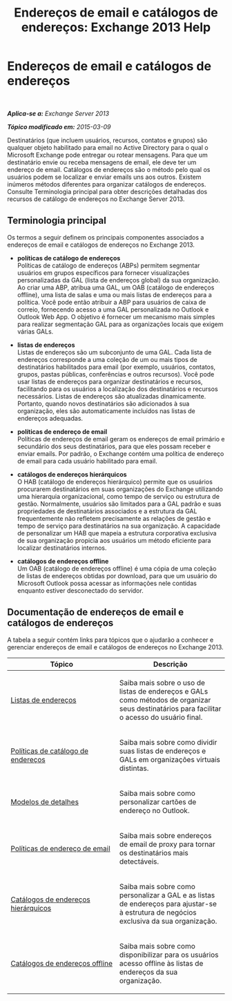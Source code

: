﻿---
title: 'Endereços de email e catálogos de endereços: Exchange 2013 Help'
TOCTitle: Endereços de email e catálogos de endereços
ms:assetid: b97d0f68-691a-42af-9a6c-4dcc37b28a42
ms:mtpsurl: https://technet.microsoft.com/pt-br/library/JJ657488(v=EXCHG.150)
ms:contentKeyID: 50486487
ms.date: 01/10/2018
mtps_version: v=EXCHG.150
ms.translationtype: HT
---

# Endereços de email e catálogos de endereços

 

_**Aplica-se a:** Exchange Server 2013_

_**Tópico modificado em:** 2015-03-09_

Destinatários (que incluem usuários, recursos, contatos e grupos) são qualquer objeto habilitado para email no Active Directory para o qual o Microsoft Exchange pode entregar ou rotear mensagens. Para que um destinatário envie ou receba mensagens de email, ele deve ter um endereço de email. Catálogos de endereços são o método pelo qual os usuários podem se localizar e enviar emails uns aos outros. Existem inúmeros métodos diferentes para organizar catálogos de endereços. Consulte Terminologia principal para obter descrições detalhadas dos recursos de catálogo de endereços no Exchange Server 2013.

## Terminologia principal

Os termos a seguir definem os principais componentes associados a endereços de email e catálogos de endereços no Exchange 2013.

  - **políticas de catálogo de endereços**  
    Políticas de catálogo de endereços (ABPs) permitem segmentar usuários em grupos específicos para fornecer visualizações personalizadas da GAL (lista de endereços global) da sua organização. Ao criar uma ABP, atribua uma GAL, um OAB (catálogo de endereços offline), uma lista de salas e uma ou mais listas de endereços para a política. Você pode então atribuir a ABP para usuários de caixa de correio, fornecendo acesso a uma GAL personalizada no Outlook e Outlook Web App. O objetivo é fornecer um mecanismo mais simples para realizar segmentação GAL para as organizações locais que exigem várias GALs.

<!-- end list -->

  - **listas de endereços**  
    Listas de endereços são um subconjunto de uma GAL. Cada lista de endereços corresponde a uma coleção de um ou mais tipos de destinatários habilitados para email (por exemplo, usuários, contatos, grupos, pastas públicas, conferências e outros recursos). Você pode usar listas de endereços para organizar destinatários e recursos, facilitando para os usuários a localização dos destinatários e recursos necessários. Listas de endereços são atualizadas dinamicamente. Portanto, quando novos destinatários são adicionados à sua organização, eles são automaticamente incluídos nas listas de endereços adequadas.

<!-- end list -->

  - **políticas de endereço de email**  
    Políticas de endereços de email geram os endereços de email primário e secundário dos seus destinatários, para que eles possam receber e enviar emails. Por padrão, o Exchange contém uma política de endereço de email para cada usuário habilitado para email.

<!-- end list -->

  - **catálogos de endereços hierárquicos**  
    O HAB (catálogo de endereços hierárquico) permite que os usuários procurarem destinatários em suas organizações do Exchange utilizando uma hierarquia organizacional, como tempo de serviço ou estrutura de gestão. Normalmente, usuários são limitados para a GAL padrão e suas propriedades de destinatários associados e a estrutura da GAL frequentemente não refletem precisamente as relações de gestão e tempo de serviço para destinatários na sua organização. A capacidade de personalizar um HAB que mapeia a estrutura corporativa exclusiva de sua organização propicia aos usuários um método eficiente para localizar destinatários internos.

<!-- end list -->

  - **catálogos de endereços offline**  
    Um OAB (catálogo de endereços offline) é uma cópia de uma coleção de listas de endereços obtidas por download, para que um usuário do Microsoft Outlook possa acessar as informações nele contidas enquanto estiver desconectado do servidor.

## Documentação de endereços de email e catálogos de endereços

A tabela a seguir contém links para tópicos que o ajudarão a conhecer e gerenciar endereços de email e catálogos de endereços no Exchange 2013.


<table>
<colgroup>
<col style="width: 50%" />
<col style="width: 50%" />
</colgroup>
<thead>
<tr class="header">
<th>Tópico</th>
<th>Descrição</th>
</tr>
</thead>
<tbody>
<tr class="odd">
<td><p><a href="address-lists-exchange-2013-help.md">Listas de endereços</a></p></td>
<td><p>Saiba mais sobre o uso de listas de endereços e GALs como métodos de organizar seus destinatários para facilitar o acesso do usuário final.</p></td>
</tr>
<tr class="even">
<td><p><a href="address-book-policies-exchange-2013-help.md">Políticas de catálogo de endereços</a></p></td>
<td><p>Saiba mais sobre como dividir suas listas de endereços e GALs em organizações virtuais distintas.</p></td>
</tr>
<tr class="odd">
<td><p><a href="details-templates-exchange-2013-help.md">Modelos de detalhes</a></p></td>
<td><p>Saiba mais sobre como personalizar cartões de endereço no Outlook.</p></td>
</tr>
<tr class="even">
<td><p><a href="email-address-policies-exchange-2013-help.md">Políticas de endereço de email</a></p></td>
<td><p>Saiba mais sobre endereços de email de proxy para tornar os destinatários mais detectáveis.</p></td>
</tr>
<tr class="odd">
<td><p><a href="hierarchical-address-books-exchange-2013-help.md">Catálogos de endereços hierárquicos</a></p></td>
<td><p>Saiba mais sobre como personalizar a GAL e as listas de endereços para ajustar-se à estrutura de negócios exclusiva da sua organização.</p></td>
</tr>
<tr class="even">
<td><p><a href="offline-address-books-exchange-2013-help.md">Catálogos de endereços offline</a></p></td>
<td><p>Saiba mais sobre como disponibilizar para os usuários acesso offline às listas de endereços da sua organização.</p></td>
</tr>
</tbody>
</table>

